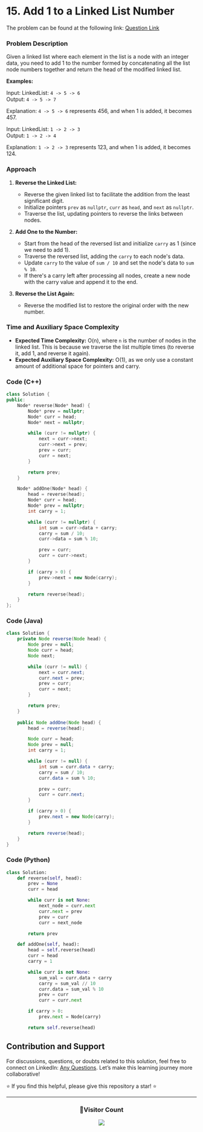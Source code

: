 # <b>15. Add 1 to a Linked List Number</b>

The problem can be found at the following link: [Question Link](https://www.geeksforgeeks.org/problems/add-1-to-a-number-represented-as-linked-list/1)

### Problem Description

Given a linked list where each element in the list is a node with an integer data, you need to add 1 to the number formed by concatenating all the list node numbers together and return the head of the modified linked list.

**Examples:**

Input: LinkedList: `4 -> 5 -> 6`  
Output: `4 -> 5 -> 7`

Explanation: `4 -> 5 -> 6` represents 456, and when 1 is added, it becomes 457.

Input: LinkedList: `1 -> 2 -> 3`  
Output: `1 -> 2 -> 4`

Explanation: `1 -> 2 -> 3` represents 123, and when 1 is added, it becomes 124.

### Approach

1. **Reverse the Linked List:**
   - Reverse the given linked list to facilitate the addition from the least significant digit.
   - Initialize pointers `prev` as `nullptr`, `curr` as `head`, and `next` as `nullptr`.
   - Traverse the list, updating pointers to reverse the links between nodes.

2. **Add One to the Number:**
   - Start from the head of the reversed list and initialize `carry` as 1 (since we need to add 1).
   - Traverse the reversed list, adding the `carry` to each node's data.
   - Update `carry` to the value of `sum / 10` and set the node's data to `sum % 10`.
   - If there's a carry left after processing all nodes, create a new node with the carry value and append it to the end.

3. **Reverse the List Again:**
   - Reverse the modified list to restore the original order with the new number.

### Time and Auxiliary Space Complexity

- **Expected Time Complexity:** O(n), where `n` is the number of nodes in the linked list. This is because we traverse the list multiple times (to reverse it, add 1, and reverse it again).
- **Expected Auxiliary Space Complexity:** O(1), as we only use a constant amount of additional space for pointers and carry.

### Code (C++)

```cpp
class Solution {
public:
    Node* reverse(Node* head) {
        Node* prev = nullptr;
        Node* curr = head;
        Node* next = nullptr;

        while (curr != nullptr) {
            next = curr->next;
            curr->next = prev;
            prev = curr;
            curr = next;
        }

        return prev;
    }

    Node* addOne(Node* head) {
        head = reverse(head);
        Node* curr = head;
        Node* prev = nullptr;
        int carry = 1;

        while (curr != nullptr) {
            int sum = curr->data + carry;
            carry = sum / 10;
            curr->data = sum % 10;

            prev = curr;
            curr = curr->next;
        }

        if (carry > 0) {
            prev->next = new Node(carry);
        }

        return reverse(head);
    }
};
```

### Code (Java)

```java
class Solution {
    private Node reverse(Node head) {
        Node prev = null;
        Node curr = head;
        Node next;

        while (curr != null) {
            next = curr.next;
            curr.next = prev;
            prev = curr;
            curr = next;
        }

        return prev;
    }
    
    public Node addOne(Node head) {
        head = reverse(head);

        Node curr = head;
        Node prev = null;
        int carry = 1;

        while (curr != null) {
            int sum = curr.data + carry;
            carry = sum / 10;
            curr.data = sum % 10;

            prev = curr;
            curr = curr.next;
        }

        if (carry > 0) {
            prev.next = new Node(carry);
        }

        return reverse(head);
    }
}
```

### Code (Python)

```python
class Solution:
    def reverse(self, head):
        prev = None
        curr = head

        while curr is not None:
            next_node = curr.next
            curr.next = prev
            prev = curr
            curr = next_node

        return prev

    def addOne(self, head):
        head = self.reverse(head)
        curr = head
        carry = 1

        while curr is not None:
            sum_val = curr.data + carry
            carry = sum_val // 10
            curr.data = sum_val % 10
            prev = curr
            curr = curr.next

        if carry > 0:
            prev.next = Node(carry)

        return self.reverse(head)
```

## Contribution and Support

For discussions, questions, or doubts related to this solution, feel free to connect on LinkedIn: [Any Questions](https://www.linkedin.com/in/het-patel-8b110525a/). Let’s make this learning journey more collaborative!

⭐ If you find this helpful, please give this repository a star! ⭐

---

<div align="center">
  <h3><b>📍Visitor Count</b></h3>
</div>

<p align="center">
  <img src="https://profile-counter.glitch.me/Hunterdii/count.svg" />
</p>
